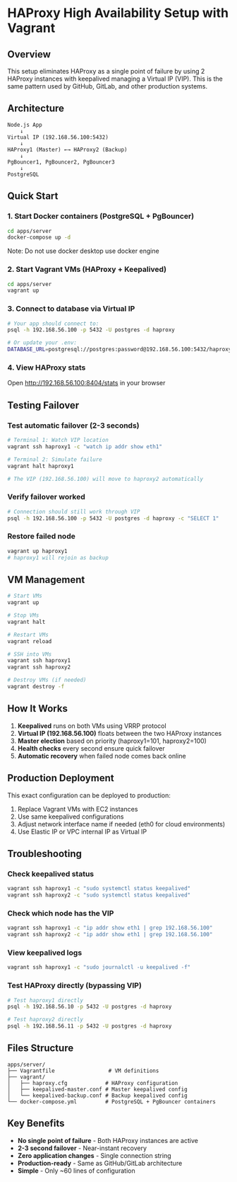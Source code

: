 # HAProxy High Availability Setup with Vagrant

## Overview

This setup eliminates HAProxy as a single point of failure by using 2 HAProxy instances with keepalived managing a Virtual IP (VIP). This is the same pattern used by GitHub, GitLab, and other production systems.

## Architecture

```
Node.js App
    ↓
Virtual IP (192.168.56.100:5432)
    ↓
HAProxy1 (Master) ←→ HAProxy2 (Backup)
    ↓
PgBouncer1, PgBouncer2, PgBouncer3
    ↓
PostgreSQL
```

## Quick Start

### 1. Start Docker containers (PostgreSQL + PgBouncer)

```bash
cd apps/server
docker-compose up -d
```

Note: Do not use docker desktop use docker engine

### 2. Start Vagrant VMs (HAProxy + Keepalived)

```bash
cd apps/server
vagrant up
```

### 3. Connect to database via Virtual IP

```bash
# Your app should connect to:
psql -h 192.168.56.100 -p 5432 -U postgres -d haproxy

# Or update your .env:
DATABASE_URL=postgresql://postgres:password@192.168.56.100:5432/haproxy
```

### 4. View HAProxy stats

Open http://192.168.56.100:8404/stats in your browser

## Testing Failover

### Test automatic failover (2-3 seconds)

```bash
# Terminal 1: Watch VIP location
vagrant ssh haproxy1 -c "watch ip addr show eth1"

# Terminal 2: Simulate failure
vagrant halt haproxy1

# The VIP (192.168.56.100) will move to haproxy2 automatically
```

### Verify failover worked

```bash
# Connection should still work through VIP
psql -h 192.168.56.100 -p 5432 -U postgres -d haproxy -c "SELECT 1"
```

### Restore failed node

```bash
vagrant up haproxy1
# haproxy1 will rejoin as backup
```

## VM Management

```bash
# Start VMs
vagrant up

# Stop VMs
vagrant halt

# Restart VMs
vagrant reload

# SSH into VMs
vagrant ssh haproxy1
vagrant ssh haproxy2

# Destroy VMs (if needed)
vagrant destroy -f
```

## How It Works

1. **Keepalived** runs on both VMs using VRRP protocol
2. **Virtual IP (192.168.56.100)** floats between the two HAProxy instances
3. **Master election** based on priority (haproxy1=101, haproxy2=100)
4. **Health checks** every second ensure quick failover
5. **Automatic recovery** when failed node comes back online

## Production Deployment

This exact configuration can be deployed to production:

1. Replace Vagrant VMs with EC2 instances
2. Use same keepalived configurations
3. Adjust network interface name if needed (eth0 for cloud environments)
4. Use Elastic IP or VPC internal IP as Virtual IP

## Troubleshooting

### Check keepalived status

```bash
vagrant ssh haproxy1 -c "sudo systemctl status keepalived"
vagrant ssh haproxy2 -c "sudo systemctl status keepalived"
```

### Check which node has the VIP

```bash
vagrant ssh haproxy1 -c "ip addr show eth1 | grep 192.168.56.100"
vagrant ssh haproxy2 -c "ip addr show eth1 | grep 192.168.56.100"
```

### View keepalived logs

```bash
vagrant ssh haproxy1 -c "sudo journalctl -u keepalived -f"
```

### Test HAProxy directly (bypassing VIP)

```bash
# Test haproxy1 directly
psql -h 192.168.56.10 -p 5432 -U postgres -d haproxy

# Test haproxy2 directly
psql -h 192.168.56.11 -p 5432 -U postgres -d haproxy
```

## Files Structure

```
apps/server/
├── Vagrantfile                 # VM definitions
├── vagrant/
│   ├── haproxy.cfg            # HAProxy configuration
│   ├── keepalived-master.conf # Master keepalived config
│   └── keepalived-backup.conf # Backup keepalived config
└── docker-compose.yml         # PostgreSQL + PgBouncer containers
```

## Key Benefits

- **No single point of failure** - Both HAProxy instances are active
- **2-3 second failover** - Near-instant recovery
- **Zero application changes** - Single connection string
- **Production-ready** - Same as GitHub/GitLab architecture
- **Simple** - Only ~60 lines of configuration
